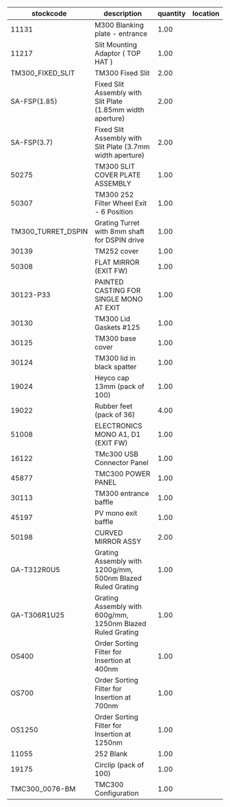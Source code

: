 |stockcode|description|quantity|location|
|---------|-----------|--------|--------|
|11131|M300 Blanking plate - entrance|1.00||
|11217|Slit Mounting Adaptor ( TOP HAT )|1.00||
|TM300_FIXED_SLIT|TM300 Fixed Slit|2.00||
|SA-FSP(1.85)|Fixed Slit Assembly with Slit Plate (1.85mm width aperture)|2.00||
|SA-FSP(3.7)|Fixed Slit Assembly with Slit Plate (3.7mm width aperture)|2.00||
|50275|TM300 SLIT COVER PLATE ASSEMBLY|1.00||
|50307|TM300 252 Filter Wheel Exit - 6 Position|1.00||
|TM300_TURRET_DSPIN|Grating Turret with 8mm shaft for DSPIN drive|1.00||
|30139|TM252 cover|1.00||
|50308|FLAT MIRROR (EXIT FW)|1.00||
|30123-P33|PAINTED CASTING FOR SINGLE MONO AT EXIT|1.00||
|30130|TM300 Lid Gaskets #125|1.00||
|30125|TM300 base cover|1.00||
|30124|TM300 lid in black spatter|1.00||
|19024|Heyco cap 13mm (pack of 100)|1.00||
|19022|Rubber feet (pack of 36)|4.00||
|51008|ELECTRONICS MONO A1, D1 (EXIT FW)|1.00||
|16122|TMc300 USB Connector Panel|1.00||
|45877|TMC300 POWER PANEL|1.00||
|30113|TM300 entrance baffle|1.00||
|45197|PV mono exit baffle|1.00||
|50198|CURVED MIRROR ASSY|2.00||
|GA-T312R0U5|Grating Assembly with 1200g/mm, 500nm Blazed Ruled Grating|1.00||
|GA-T306R1U25|Grating Assembly with 600g/mm, 1250nm Blazed Ruled Grating|1.00||
|OS400|Order Sorting Filter for Insertion at 400nm|1.00||
|OS700|Order Sorting Filter for Insertion at 700nm|1.00||
|OS1250|Order Sorting Filter for Insertion at 1250nm|1.00||
|11055|252 Blank|1.00||
|19175|Circlip (pack of 100)|1.00||
|TMC300_0076-BM|TMC300 Configuration|1.00||
